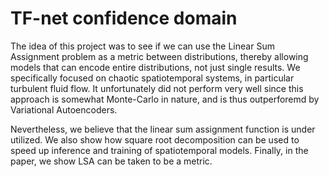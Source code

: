 # TF-net confidence domain

The idea of this project was to see if we can use the Linear Sum Assignment problem as a metric between distributions, thereby allowing models that can encode entire distributions, not just single results. We specifically focused on chaotic spatiotemporal systems, in particular turbulent fluid flow. It unfortunately did not perform very well since this approach is somewhat Monte-Carlo in nature, and is thus outperforemd by Variational Autoencoders.

Nevertheless, we believe that the linear sum assignment function is under utilized. We also show how square root decomposition can be used to speed up inference and training of spatiotemporal models. Finally, in the paper, we show LSA can be taken to be a metric.
